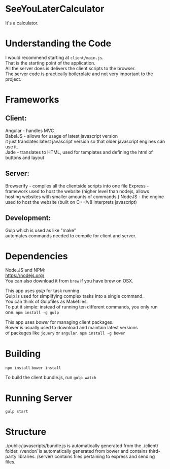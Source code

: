 # SeeYouLaterCalculator
It's a calculator.

# Understanding the Code
I would recommend starting at `client/main.js`.  
That is the starting point of the application.  
All the server does is delivers the client scripts to the browser.  
The server code is practically boilerplate and not very important to the project.

# Frameworks
## Client:
Angular - handles MVC  
BabelJS - allows for usage of latest javascript version  
	it just translates latest javascript version so that older javascript engines can use it.  
Jade - translates to HTML, used for templates and defining the html of buttons and layout  
  
## Server:
Browserify - compiles all the clientside scripts into one file
Express - framework used to host the website (higher level than nodejs, allows hosting websites with smaller amounts of commands.)
NodeJS - the engine used to host the website (built on C++/v8 interprets javascript)
  
## Development:
Gulp which is used as like "make"  
	automates commands needed to compile for client and server.
  
# Dependencies
Node.JS and NPM:  
https://nodejs.org/  
You can also download it from `brew` if you have brew on OSX.

This app uses *gulp* for task running.  
Gulp is used for simplifying complex tasks into a single command.  
You can think of Gulpfiles as Makefiles.  
To put it simple: instead of running ten different commands, you only run one.
`npm install -g gulp`

This app uses *bower* for managing client packages.  
Bower is usually used to download and maintain latest versions  
of packages like `jquery` or `angular`.
`npm install -g bower`

# Building
`npm install`
`bower install`
  
To build the client bundle.js, run
`gulp watch`

# Running Server
`gulp start`

# Structure
./public/javascripts/bundle.js is automatically generated from the ./client/ folder.
/vendor/ is automatically generated from bower and contains third-party libraries.
/server/ contains files pertaining to express and sending files.